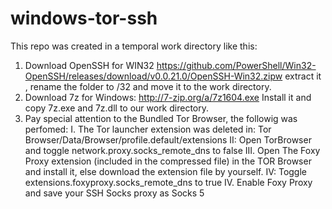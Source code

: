 # windows-tor-ssh

This repo was created in a temporal work directory like this:

1. Download OpenSSH for WIN32 https://github.com/PowerShell/Win32-OpenSSH/releases/download/v0.0.21.0/OpenSSH-Win32.zipw extract it ,  rename the folder to /32 and move it to the work directory.
2.  Download 7z for Windows: http://7-zip.org/a/7z1604.exe
Install it and copy 7z.exe and 7z.dll to our work directory.
3. Pay special attention to the Bundled Tor Browser, the followig was perfomed:
        I. The Tor launcher extension was deleted in:  Tor Browser/Data/Browser/profile.default/extensions 
        II: Open TorBrowser and toggle network.proxy.socks_remote_dns to false
        III. Open The Foxy Proxy extension (included in the compressed file) in the TOR Browser and install it, else download the extension file by yourself.
        IV: Toggle extensions.foxyproxy.socks_remote_dns to true
        IV. Enable Foxy Proxy and save your SSH Socks proxy as Socks 5



